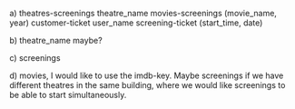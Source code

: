 a) 	theatres-screenings 	theatre_name
	movies-screenings 	(movie_name, year) 
	customer-ticket		user_name
	screening-ticket	(start_time, date)

b)	theatre_name maybe?

c) 	screenings

d) 	movies, I would like to use the imdb-key. Maybe screenings if we have different theatres in	the same building, where we would like screenings to be able to start simultaneously. 

